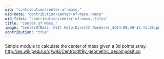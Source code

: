 ```yaml
---
uid: "contribution/center-of-mass."
uid-meta: "contribution/center-of-mass.-meta"
uid-files: "contribution/center-of-mass.-files"
title: "Center of Mass."
image: "CenterOfMass (XYZ) help-DirectX Renderer_2014.09.09-17.41.30.png"
contribution: "true"
---
```


Simple module to calculate the center of mass given a 3d points array.
http://en.wikipedia.org/wiki/Centroid#By_geometric_decomposition